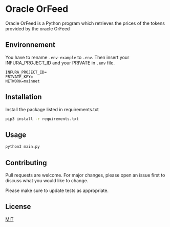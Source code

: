 # Oracle OrFeed

Oracle OrFeed is a Python program which retrieves the prices of the tokens provided by the oracle OrFeed

## Environnement
You have to rename `.env-example` to `.env`.  Then insert your INFURA_PROJECT_ID and your PRIVATE in `.env` file.

```
INFURA_PROJECT_ID=
PRIVATE_KEY=
NETWORK=mainnet
```

## Installation

Install the package listed in requirements.txt

```bash
pip3 install -r requirements.txt
```

## Usage

```python
python3 main.py
```

## Contributing
Pull requests are welcome. For major changes, please open an issue first to discuss what you would like to change.

Please make sure to update tests as appropriate.

## License
[MIT](https://choosealicense.com/licenses/mit/)